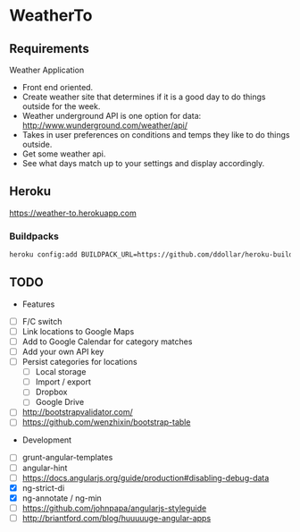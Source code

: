 # WeatherTo


## Requirements

Weather Application
* Front end oriented.
* Create weather site that determines if it is a good day to do things outside for the week.
* Weather underground API is one option for data: http://www.wunderground.com/weather/api/
* Takes in user preferences on conditions and temps they like to do things outside.
* Get some weather api.
* See what days match up to your settings and display accordingly.


## Heroku

https://weather-to.herokuapp.com

### Buildpacks

```sh
heroku config:add BUILDPACK_URL=https://github.com/ddollar/heroku-buildpack-multi.git
```


## TODO

* Features
 * [ ] F/C switch
 * [ ] Link locations to Google Maps
 * [ ] Add to Google Calendar for category matches
 * [ ] Add your own API key
 * [ ] Persist categories for locations
    * [ ] Local storage
    * [ ] Import / export
    * [ ] Dropbox
    * [ ] Google Drive
 * [ ] http://bootstrapvalidator.com/
 * [ ] https://github.com/wenzhixin/bootstrap-table

* Development
 * [ ] grunt-angular-templates
 * [ ] angular-hint
 * [ ] https://docs.angularjs.org/guide/production#disabling-debug-data
 * [x] ng-strict-di
 * [x] ng-annotate / ng-min
 * [ ] https://github.com/johnpapa/angularjs-styleguide
 * [ ] http://briantford.com/blog/huuuuuge-angular-apps
